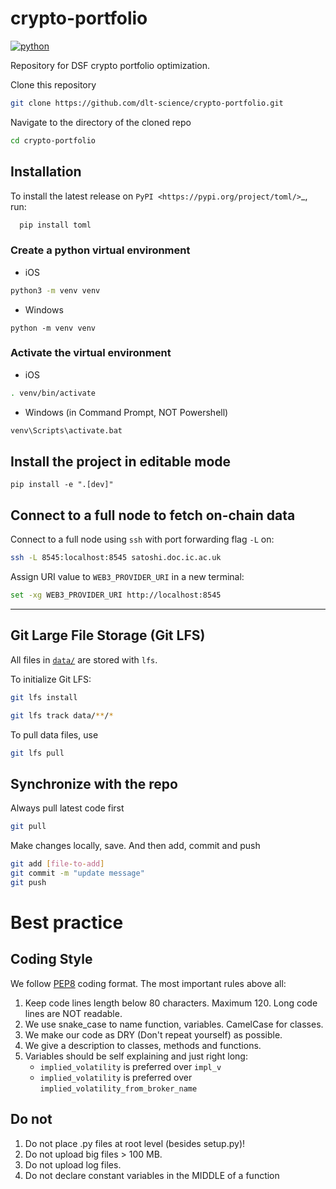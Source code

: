 # crypto-portfolio

[![python](https://img.shields.io/badge/Python-v3.10.9-3776AB.svg?style=flat&logo=python&logoColor=white)](https://www.python.org)

Repository for DSF crypto portfolio optimization.

Clone this repository

```bash
git clone https://github.com/dlt-science/crypto-portfolio.git
```

Navigate to the directory of the cloned repo

```bash
cd crypto-portfolio
```

## Installation

To install the latest release on `PyPI <https://pypi.org/project/toml/>`_, run:

```bash
  pip install toml
```

### Create a python virtual environment

- iOS

```zsh
python3 -m venv venv
```

- Windows

```
python -m venv venv
```

### Activate the virtual environment

- iOS

```zsh
. venv/bin/activate
```

- Windows (in Command Prompt, NOT Powershell)

```zsh
venv\Scripts\activate.bat
```

## Install the project in editable mode

```
pip install -e ".[dev]"
```
## Connect to a full node to fetch on-chain data

Connect to a full node using `ssh` with port forwarding flag `-L` on:

```zsh
ssh -L 8545:localhost:8545 satoshi.doc.ic.ac.uk
```

Assign URI value to `WEB3_PROVIDER_URI` in a new terminal:

```zsh
set -xg WEB3_PROVIDER_URI http://localhost:8545
```

---

## Git Large File Storage (Git LFS)

All files in [`data/`](data/) are stored with `lfs`.

To initialize Git LFS:

```bash
git lfs install
```

```bash
git lfs track data/**/*
```

To pull data files, use

```bash
git lfs pull
```

## Synchronize with the repo

Always pull latest code first

```bash
git pull
```

Make changes locally, save. And then add, commit and push

```bash
git add [file-to-add]
git commit -m "update message"
git push
```

# Best practice

## Coding Style

We follow [PEP8](https://www.python.org/dev/peps/pep-0008/) coding format.
The most important rules above all:

1. Keep code lines length below 80 characters. Maximum 120. Long code lines are NOT readable.
1. We use snake_case to name function, variables. CamelCase for classes.
1. We make our code as DRY (Don't repeat yourself) as possible.
1. We give a description to classes, methods and functions.
1. Variables should be self explaining and just right long:
   - `implied_volatility` is preferred over `impl_v`
   - `implied_volatility` is preferred over `implied_volatility_from_broker_name`

## Do not

1. Do not place .py files at root level (besides setup.py)!
1. Do not upload big files > 100 MB.
1. Do not upload log files.
1. Do not declare constant variables in the MIDDLE of a function
